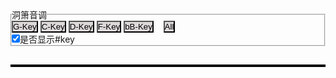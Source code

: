 


<style>
    * {
    margin: 0;
    padding: 0;
    }
    tr {
        border: 1;
        padding: 0;
    }
    td {
        border: 1;
        padding: 0;
    }
    button {
        background-color: rgb(222, 217, 217);
    }
    .back {
        border-color:red;
    }
    /* canvas {
        border: 1px solid black;
    } */
</style>
    



<fieldset>
    <legend>洞箫音调</legend>
    <button id="G-Key-button" onclick="myFunction('G-Key')">G-Key</button>  
    <button id="C-Key-button" onclick="myFunction('C-Key')">C-Key</button>  
    <button id="D-Key-button" onclick="myFunction('D-Key')">D-Key</button>  
    <button id="F-Key-button" onclick="myFunction('F-Key')">F-Key</button>  
    <button id="bB-Key-button" onclick="myFunction('bB-Key')">bB-Key</button>
     &nbsp; &nbsp;<button id="All-Key-button" onclick="myFunction('All')">All</button>  
    <br> <input type="checkbox" name="showHalf" id="showHalfChk" checked="True" onclick="myChkFunction()">是否显示#key
    <br> 
</fieldset>

<div>
    <h2 id="Current-Key"></h2>
    <table id="Key-Table" border="2" bordercolor="black"></table>
</div>




    
    
<script>

var SyllableName = {
    "1" : "Do",
    "2" : "Re",
    "3" : "Mi",
    "4" : "Fa",
    "5" : "So",
    "6" : "La",
    "7" : "Si"
}

var PitchName = {
    "1" : "C",
    "2" : "D",
    "3" : "E",
    "4" : "F",
    "5" : "G",
    "6" : "A",
    "7" : "B"
}

var fullTable = {
    "BlowType" : ["缓","缓","缓","缓","缓","缓","缓","缓","缓","缓","缓","缓",  
               "急","急","急","急","急","急","急","急","急","急","急","急","急",
               "超","超","超","超","超","超","超","超","超","超","超","超","超" ],
    "G-Key" : ["5.","#5.","6.","#6.","7.","1","#1","2","#2","3","4","#4",  
               "5","#5","6","#6","7","^1","#^1","^2","#^2","^3","^4","^4","#^4", 
               "^5","#^5","^6","#^6","^7","^@1","#^@1","^@2","#^@2","^@3","^@4","#^@4","^@5"],
    "C-Key" : ["2.","#2.","3.","4.","#4.","5.","#5.","6.","#6.","7.","1","#1",  
               "2","#2","3","4","#4","5","#5","6","#6","7","^1","^1","#^1", 
               "^2","#^2","^3","^4","#^4","^5","#^5","^6","#^6","^7","^@1","#^@1","^@2"],
    "D-Key" : ["1.","#1.","2.","#2.","3.","4.","#4.","5.","#5.","6.","#6.","7.",  
               "1","#1","2","#2","3","4","#4","5","#5","6","#6","#6","7", 
               "^1","^#1","^2","^#2","^3","^4","^#4","^5","^#5","^6","^#6","^7","^@1"],
    "F-Key" : ["6.","b7.","z7.","1","b2","z2","b3","z3","4","b5","z5","b6",  
               "6","b7","z7","^1","^b2","^z2","^b3","^z3","^4","^b5","^z5","^z5","^b6", 
               "^z6","^b7","^z7","^@1","^@b2","^@z2","^@b3","^@z3","^@4","^@b5","^@z5","^@b6","^@z6"],
    "bB-Key": ["3.","4.","b5.","z5.","b6.","z6.","b7.","z7.","1","b2","z2","b3",  
               "3","4","b5","z5","b6","z6","b7","z7","^1","^b2","^z2","^z2","^b3", 
               "^z3","^4","^b5","^z5","^b6","^z6","^b7","^z7","^@1","^@b2","^@z2","^@b3","^@z3"],
    "pressBack": [2,2,2,2,2,2,2,2,2,2,0,0,  0,2,2,2,2,2,2,2,2,2,2,0,0,  0,2,2,2,2,2,0,0,0,2,2,0,0],
    "press1":    [2,2,2,2,2,2,2,2,2,0,2,0,  2,2,2,2,2,2,2,2,2,0,0,2,0,  2,2,2,2,2,0,0,2,2,1,0,0,2],
    "press2":    [2,2,2,2,2,2,2,2,0,2,2,2,  2,2,2,2,2,2,2,2,0,2,2,2,2,  2,2,2,0,0,2,2,2,2,0,2,2,2],
    "press3":    [2,2,2,2,2,2,1,0,0,0,2,0,  2,2,2,2,2,2,1,0,0,0,2,0,0,  2,1,0,0,2,2,2,2,0,0,2,2,0],
    "press4":    [2,2,2,2,2,0,0,0,0,0,0,0,  2,2,2,2,2,0,0,0,0,0,2,0,0,  0,0,0,0,2,0,0,2,2,2,0,2,2],
    "press5":    [2,2,2,2,0,0,0,0,0,0,0,0,  2,2,2,2,0,0,0,0,0,0,2,0,0,  0,0,0,0,2,2,2,2,2,0,2,2,0],
    "press6":    [2,2,2,0,2,2,2,2,2,2,2,2,  2,2,2,0,2,2,2,2,2,2,0,2,2,  2,2,2,2,2,2,2,2,2,0,2,2,2],
    "press7":    [2,1,0,0,0,0,0,0,0,0,0,0,  2,1,0,0,0,0,0,0,0,0,0,0,0,  0,0,2,2,2,2,2,0,0,0,0,0,2],
}



function fillCircle(mycanvas,r,type,fillColor) {
    var ctx = mycanvas.getContext("2d");
    ctx.strokeStyle = fillColor;
    ctx.fillStyle = fillColor;
    ctx.beginPath();                
    ctx.arc(r, r, r, 0, Math.PI * 1, true); // (x,y,r,sAngle,eAngle,counterclockwise)
    if (type === "0") {ctx.stroke()} else {ctx.fill()};
    ctx.beginPath();                 
    ctx.arc(r, r, r, 0, Math.PI * 2, true); 
    if (type === "2") {ctx.fill()} else {ctx.stroke()};
}

function processStr(myTdStr){  //
    clean_str = myTdStr.replace(/#/g, "").replace(/b/g, "").replace(/z/g, "").replace(/_/g, "").replace(/\./g, "").replace(/\^/g, "");
    pound_str = ""
    myTdStr.split('').forEach(function (value,index){
        if (value === "#" || value === "b"  || value === "z" ) {pound_str = `<sup>${value}</sup>`;};
        if (value === "_") {clean_str = `<u>${clean_str}</u>.`;};    // 双下划标识  _  -->   _ .
        if (value === ".") {clean_str = `<u>${clean_str}</u>`;}      //   下划标识  .  -->   _
        if (value === "^") {clean_str = `<span style="text-decoration: overline">${clean_str}</span>`;};  //   上划标识  -   -->  -
    })
    return `${pound_str}${clean_str}`                                //  双上划标识@  -->  @-
}

function tdElementStr(myTdStr) {
    tempTdStr = `<td style="padding:0">${processStr(myTdStr)}</td>`;
    return tempTdStr
}

function tdCanvasStr(myTdStr,canvasClass) {  // "Circle" "firstCircle"
    tempTdStr = `<td style="padding:0"><canvas class="${canvasClass}" width="16" height="16">${myTdStr}</canvas></td>`;
    return tempTdStr
}


function trElementStr (rowName,myArray,canvasClass) {
    tempTds = ``;
    tempTds += tdElementStr(rowName);
    if (canvasClass === "") {
        myArray.forEach(function (value,index) {tempTds += tdElementStr(value)});
    } else {
        myArray.forEach(function (value,index) {tempTds += tdCanvasStr(value,canvasClass)});
    };
    tempTrStr = `<tr>${tempTds}</tr>`;
    return tempTrStr;
}



function filterKeyIndex(fullTable,key,ifshowHalf){
    select_Idx = [];
    if (fullTable[key]=== undefined){
        select_Idx = Array.from({length: fullTable['BlowType'].length}, (val, i) => i);
    }else{
        fullTable[key].forEach((value,index) => {
            if (value !== "" && (ifshowHalf || value.indexOf("#") === -1)) {
                select_Idx.push(index)
            };
        });

    }

    return select_Idx;

}


function getValueByIndex(select_Idx,fullTable,word){
    select_Val = [];
    select_Idx.forEach(
        (Idx,_Index) => {
            select_Val.push(fullTable[word][Idx]);
        }
    );
    return select_Val;
}


function getPitch(myArray){
    myPitch = [];
    myArray.forEach(
        (value,index) => {
            tempStr = value.replace(/#/g, "").replace(/@/g, "").replace(/b/g, "").replace(/z/g, "").replace(/_/g, "").replace(/\./g, "").replace(/\^/g, "");
            myPitch.push(PitchName[tempStr]);
        }
    );
    return myPitch
}

function getSyllable(myArray){
    mySyllable = [];
    myArray.forEach(
        (value,index) => {
            tempStr = value.replace(/#/g, "").replace(/@/g, "").replace(/b/g, "").replace(/z/g, "").replace(/_/g, "").replace(/\./g, "").replace(/\^/g, "");
            mySyllable.push(SyllableName[tempStr]);
        }
    );
    return mySyllable
}


function mainFunc(fullTable,key,ifshowHalf){
    document.getElementById('Current-Key').textContent = key;
    var select_Idx = filterKeyIndex(fullTable,key,ifshowHalf);
    var text_BlowType =  trElementStr("吹",getValueByIndex(select_Idx,fullTable,'BlowType'),"");
    if (key === "All"){
        var text_Keynote = ``;
        var keys = ['G-Key','C-Key','D-Key','F-Key','bB-Key']
        keys.forEach(
            (kk,index) => {text_Keynote += trElementStr(kk.split('-')[0],getValueByIndex(select_Idx,fullTable,kk),"");}
        )
    }else{
        var KeynoteArray = getValueByIndex(select_Idx,fullTable,key)
        PitchArr = getPitch(KeynoteArray);
        SyllableArr = getSyllable(KeynoteArray);
        var text_Keynote =   `${trElementStr("音",PitchArr,"")}${trElementStr("简",KeynoteArray,"")}${trElementStr("唱",SyllableArr,"")}`;
    }
    var text_pressBack = trElementStr("后",getValueByIndex(select_Idx,fullTable,'pressBack'),"firstCircle");
    var text_press1 = trElementStr("七",getValueByIndex(select_Idx,fullTable,'press1'),"Circle");
    var text_press2 = trElementStr("六",getValueByIndex(select_Idx,fullTable,'press2'),"Circle");
    var text_press3 = trElementStr("五",getValueByIndex(select_Idx,fullTable,'press3'),"Circle");
    var text_press4 = trElementStr("四",getValueByIndex(select_Idx,fullTable,'press4'),"Circle");
    var text_press5 = trElementStr("三",getValueByIndex(select_Idx,fullTable,'press5'),"Circle");
    var text_press6 = trElementStr("二",getValueByIndex(select_Idx,fullTable,'press6'),"Circle");
    var text_press7 = trElementStr("一",getValueByIndex(select_Idx,fullTable,'press7'),"Circle");

    document.getElementById("Key-Table").innerHTML = `${text_BlowType}${text_Keynote}${text_pressBack}${text_press1}${text_press2}${text_press3}${text_press4}${text_press5}${text_press6}${text_press7}`;
    
    canvasObjs = document.querySelectorAll('canvas.Circle');    // canvasObjs = document.getElementsByTagName('canvas')
    for (k=0;k<canvasObjs.length;k++) {
        fillCircle(canvasObjs[k],8,canvasObjs[k].textContent,'black');
    }
    canvasObjs = document.querySelectorAll('canvas.firstCircle');  
    for (k=0;k<canvasObjs.length;k++) {
        fillCircle(canvasObjs[k],8,canvasObjs[k].textContent,'orange');
    }
}

currentKey = "All";
ifshowHalf = document.querySelector('#showHalfChk').checked;
mainFunc(fullTable,currentKey,ifshowHalf)

function myFunction(newKey) {
    currentKey = newKey;
    mainFunc(fullTable,currentKey,ifshowHalf);
}

function myChkFunction() {
    ifshowHalf = document.querySelector('#showHalfChk').checked;
    mainFunc(fullTable,currentKey,ifshowHalf);
}

</script>
    
    
    
    